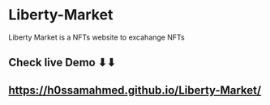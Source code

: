 # Liberty-Market
Liberty Market is a NFTs website to excahange NFTs

## Check live Demo ⬇⬇
## https://h0ssamahmed.github.io/Liberty-Market/
